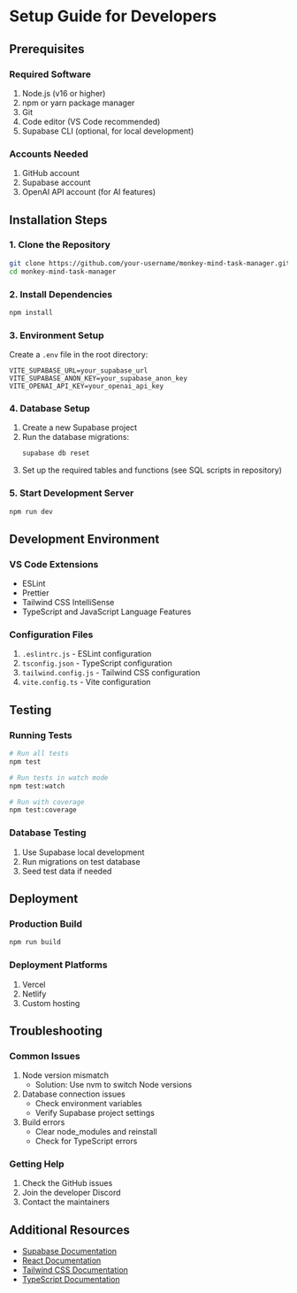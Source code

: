 # Setup Guide for Developers

## Prerequisites

### Required Software
1. Node.js (v16 or higher)
2. npm or yarn package manager
3. Git
4. Code editor (VS Code recommended)
5. Supabase CLI (optional, for local development)

### Accounts Needed
1. GitHub account
2. Supabase account
3. OpenAI API account (for AI features)

## Installation Steps

### 1. Clone the Repository
```bash
git clone https://github.com/your-username/monkey-mind-task-manager.git
cd monkey-mind-task-manager
```

### 2. Install Dependencies
```bash
npm install
```

### 3. Environment Setup
Create a `.env` file in the root directory:
```env
VITE_SUPABASE_URL=your_supabase_url
VITE_SUPABASE_ANON_KEY=your_supabase_anon_key
VITE_OPENAI_API_KEY=your_openai_api_key
```

### 4. Database Setup
1. Create a new Supabase project
2. Run the database migrations:
   ```bash
   supabase db reset
   ```
3. Set up the required tables and functions (see SQL scripts in repository)

### 5. Start Development Server
```bash
npm run dev
```

## Development Environment

### VS Code Extensions
- ESLint
- Prettier
- Tailwind CSS IntelliSense
- TypeScript and JavaScript Language Features

### Configuration Files
1. `.eslintrc.js` - ESLint configuration
2. `tsconfig.json` - TypeScript configuration
3. `tailwind.config.js` - Tailwind CSS configuration
4. `vite.config.ts` - Vite configuration

## Testing

### Running Tests
```bash
# Run all tests
npm test

# Run tests in watch mode
npm test:watch

# Run with coverage
npm test:coverage
```

### Database Testing
1. Use Supabase local development
2. Run migrations on test database
3. Seed test data if needed

## Deployment

### Production Build
```bash
npm run build
```

### Deployment Platforms
1. Vercel
2. Netlify
3. Custom hosting

## Troubleshooting

### Common Issues
1. Node version mismatch
   - Solution: Use nvm to switch Node versions
2. Database connection issues
   - Check environment variables
   - Verify Supabase project settings
3. Build errors
   - Clear node_modules and reinstall
   - Check for TypeScript errors

### Getting Help
1. Check the GitHub issues
2. Join the developer Discord
3. Contact the maintainers

## Additional Resources
- [Supabase Documentation](https://supabase.io/docs)
- [React Documentation](https://reactjs.org/docs)
- [Tailwind CSS Documentation](https://tailwindcss.com/docs)
- [TypeScript Documentation](https://www.typescriptlang.org/docs)